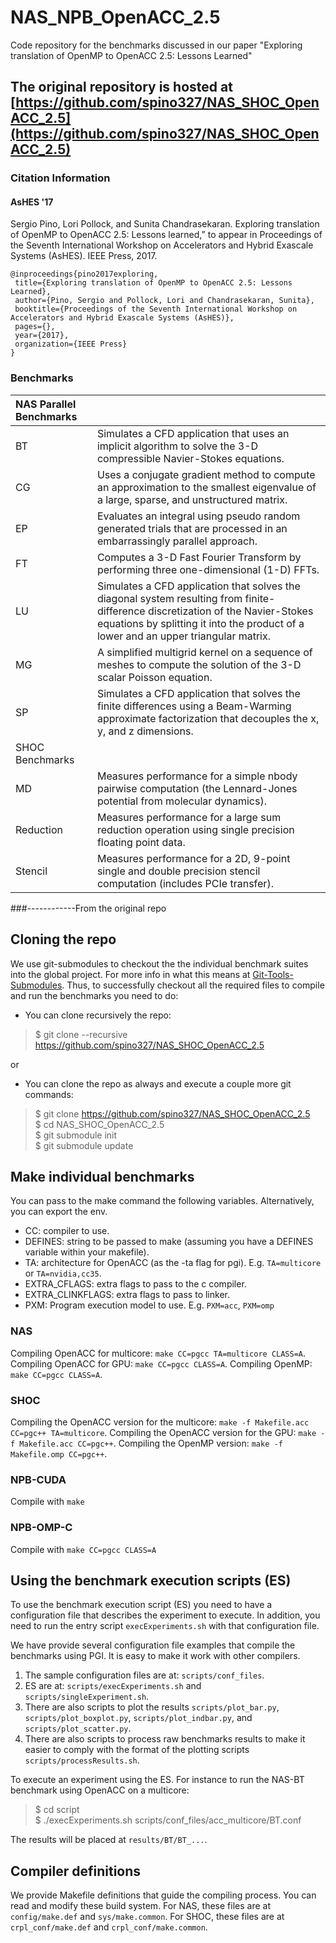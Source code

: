 # NAS_NPB_OpenACC_2.5

Code repository for the benchmarks discussed in our paper "Exploring translation of OpenMP to OpenACC 2.5: Lessons Learned"

## The original repository is hosted at [https://github.com/spino327/NAS_SHOC_OpenACC_2.5](https://github.com/spino327/NAS_SHOC_OpenACC_2.5)

### Citation Information
#### AsHES '17
Sergio Pino, Lori Pollock, and Sunita Chandrasekaran. Exploring translation of OpenMP to OpenACC 2.5: Lessons learned,” to appear in Proceedings of the Seventh International Workshop on Accelerators and Hybrid Exascale Systems (AsHES). IEEE Press, 2017.  
```
@inproceedings{pino2017exploring,
 title={Exploring translation of OpenMP to OpenACC 2.5: Lessons Learned},
 author={Pino, Sergio and Pollock, Lori and Chandrasekaran, Sunita},
 booktitle={Proceedings of the Seventh International Workshop on Accelerators and Hybrid Exascale Systems (AsHES)},
 pages={},
 year={2017},
 organization={IEEE Press}
}
```  

### Benchmarks

| NAS Parallel Benchmarks  ||
| :------------ | :----------- |
| BT    | Simulates a CFD application that uses an implicit algorithm to solve the 3-D compressible Navier-Stokes equations. |
| CG    | Uses a conjugate gradient method to compute an approximation to the smallest eigenvalue of a large, sparse, and unstructured matrix. |
| EP    | Evaluates an integral using pseudo random generated trials that are processed in an embarrassingly parallel approach. |
| FT    | Computes a 3-D Fast Fourier Transform by performing three one-dimensional (1-D) FFTs. |
| LU    | Simulates a CFD application that solves the diagonal system resulting from finite-difference discretization of the Navier-Stokes equations by splitting it into the product of a lower and an upper triangular matrix. |
| MG    | A simplified multigrid kernel on a sequence of meshes to compute the solution of the 3-D scalar Poisson equation. |
| SP    | Simulates a CFD application that solves the finite differences using a Beam-Warming approximate factorization that decouples the x, y, and z dimensions. |
| SHOC Benchmarks  ||
| MD    | Measures performance for a simple nbody pairwise computation (the Lennard-Jones potential from molecular dynamics). |
| Reduction    | Measures performance for a large sum reduction operation using single precision floating point data. |
| Stencil    | Measures performance for a 2D, 9-point single and double precision stencil computation (includes PCIe transfer). |

###------------From the original repo

## Cloning the repo

We use git-submodules to checkout the the individual benchmark suites into the global project. For more info in what this means at <a href="https://git-scm.com/book/en/v2/Git-Tools-Submodules" target="blank">Git-Tools-Submodules</a>. Thus, to successfully checkout all the required files to compile and run the benchmarks you need to do:

* You can clone recursively the repo:

> $ git clone --recursive https://github.com/spino327/NAS_SHOC_OpenACC_2.5  

or 

* You can clone the repo as always and execute a couple more git commands:

> $ git clone https://github.com/spino327/NAS_SHOC_OpenACC_2.5  
> $ cd NAS_SHOC_OpenACC_2.5  
> $ git submodule init  
> $ git submodule update  

## Make individual benchmarks

You can pass to the make command the following variables. Alternatively, you can export the env.

* CC: compiler to use.  
* DEFINES: string to be passed to make (assuming you have a DEFINES variable within your makefile).  
* TA: architecture for OpenACC (as the -ta flag for pgi). E.g. `TA=multicore` or `TA=nvidia,cc35`.  
* EXTRA_CFLAGS: extra flags to pass to the c compiler.  
* EXTRA_CLINKFLAGS: extra flags to pass to linker.
* PXM: Program execution model to use. E.g. `PXM=acc`, `PXM=omp`

### NAS
Compiling OpenACC for multicore: `make CC=pgcc TA=multicore CLASS=A`.
Compiling OpenACC for GPU: `make CC=pgcc CLASS=A`.
Compiling OpenMP: `make CC=pgcc CLASS=A`.

### SHOC
Compiling the OpenACC version for the multicore: `make -f Makefile.acc CC=pgc++ TA=multicore`.
Compiling the OpenACC version for the GPU: `make -f Makefile.acc CC=pgc++`.
Compiling the OpenMP version: `make -f Makefile.omp CC=pgc++`.

### NPB-CUDA
Compile with `make`

### NPB-OMP-C
Compile with `make CC=pgcc CLASS=A`

## Using the benchmark execution scripts (ES)

To use the benchmark execution script (ES) you need to have a configuration file that describes the experiment to execute. In addition, you need to run the entry script `execExperiments.sh` with that configuration file.

We have provide several configuration file examples that compile the benchmarks using PGI. It is easy to make it work with other compilers.

1. The sample configuration files are at: `scripts/conf_files`.  
2. ES are at: `scripts/execExperiments.sh` and `scripts/singleExperiment.sh`.  
3. There are also scripts to plot the results `scripts/plot_bar.py`, `scripts/plot_boxplot.py`, `scripts/plot_indbar.py`, and `scripts/plot_scatter.py`.  
4. There are also scripts to process raw benchmarks results to make it easier to comply with the format of the plotting scripts `scripts/processResults.sh`.  

To execute an experiment using the ES. For instance to run the NAS-BT benchmark using OpenACC on a multicore:
> $ cd script  
> $ ./execExperiments.sh scripts/conf_files/acc_multicore/BT.conf  

The results will be placed at `results/BT/BT_...`.

## Compiler definitions

We provide Makefile definitions that guide the compiling process. You can read and modify these build system. For NAS, these files are at `config/make.def` and `sys/make.common`. For SHOC, these files are at `crpl_conf/make.def` and `crpl_conf/make.common`.

